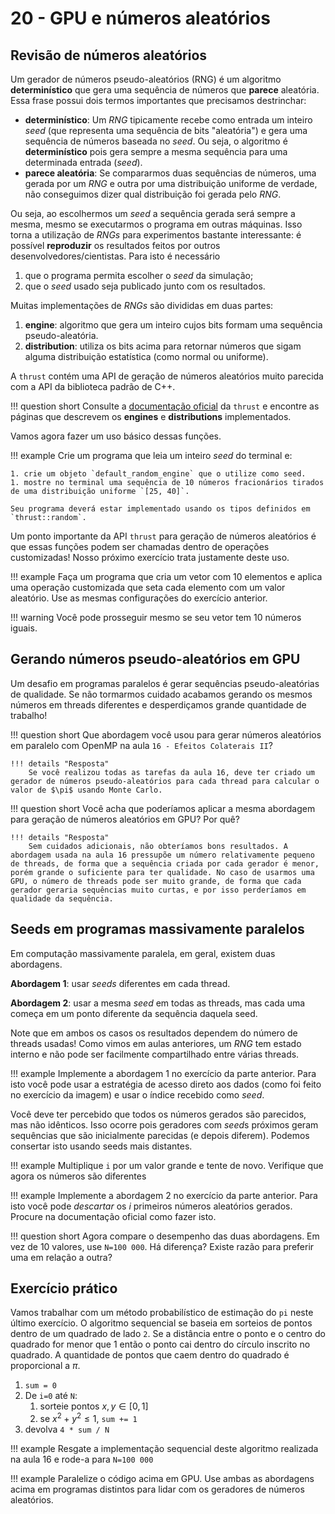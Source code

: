 # 20 - GPU e números aleatórios

## Revisão de números aleatórios

Um gerador de números pseudo-aleatórios (RNG) é um algoritmo **determinístico** que gera uma sequência de números que **parece** aleatória. Essa frase possui dois termos importantes que precisamos destrinchar:

* **determinístico**: Um *RNG* tipicamente recebe como entrada um inteiro *seed* (que representa uma sequência de bits "aleatória") e gera uma sequência de números baseada no *seed*. Ou seja, o algoritmo é **determinístico** pois gera sempre a mesma sequência para uma determinada entrada (*seed*).
* **parece aleatória**: Se compararmos duas sequências de números, uma gerada por um *RNG* e outra por uma distribuição uniforme de verdade, não conseguimos dizer qual distribuição foi gerada pelo *RNG*.

Ou seja, ao escolhermos um *seed* a sequência gerada será sempre a mesma, mesmo se executarmos o programa em outras máquinas. Isso torna a utilização de *RNGs* para experimentos bastante interessante: é possível **reproduzir** os resultados feitos por outros desenvolvedores/cientistas. Para isto é necessário

1. que o programa permita escolher o *seed* da simulação;
1. que o *seed* usado seja publicado junto com os resultados.

Muitas implementações de *RNGs*  são divididas em duas partes:

1. **engine**: algoritmo que gera um inteiro cujos bits formam uma sequência pseudo-aleatória.
1. **distribution**: utiliza os bits acima para retornar números que sigam alguma distribuição estatística (como normal ou uniforme).

A `thrust` contém uma API de geração de números aleatórios muito parecida com a API da biblioteca padrão de C++.

!!! question short
    Consulte a [documentação oficial](https://thrust.github.io/doc/modules.html) da `thrust` e encontre as páginas que descrevem os **engines** e **distributions** implementados.

Vamos agora fazer um uso básico dessas funções.

!!! example
    Crie um programa que leia um inteiro *seed* do terminal e:

    1. crie um objeto `default_random_engine` que o utilize como seed.
    1. mostre no terminal uma sequência de 10 números fracionários tirados de uma distribuição uniforme `[25, 40]`.

    Seu programa deverá estar implementado usando os tipos definidos em `thrust::random`.

Um ponto importante da API `thrust` para geração de números aleatórios é que essas funções podem ser chamadas dentro de operações customizadas! Nosso próximo exercício trata justamente deste uso.

!!! example
    Faça um programa que cria um vetor com 10 elementos e aplica uma operação customizada que seta cada elemento com um valor aleatório. Use as mesmas configurações do exercício anterior. 

!!! warning
    Você pode prosseguir mesmo se seu vetor tem 10 números iguais.

## Gerando números pseudo-aleatórios em GPU

Um desafio em programas paralelos é gerar sequências pseudo-aleatórias de qualidade. Se não tormarmos cuidado acabamos gerando os mesmos números em threads diferentes e desperdiçamos grande quantidade de trabalho!

!!! question short
    Que abordagem você usou para gerar números aleatórios em paralelo com OpenMP na aula `16 - Efeitos Colaterais II`?
    
    !!! details "Resposta"
        Se você realizou todas as tarefas da aula 16, deve ter criado um gerador de números pseudo-aleatórios para cada thread para calcular o valor de $\pi$ usando Monte Carlo.

!!! question short
    Você acha que poderíamos aplicar a mesma abordagem para geração de números aleatórios em GPU? Por quê?

    !!! details "Resposta"
        Sem cuidados adicionais, não obteríamos bons resultados. A abordagem usada na aula 16 pressupõe um número relativamente pequeno de threads, de forma que a sequência criada por cada gerador é menor, porém grande o suficiente para ter qualidade. No caso de usarmos uma GPU, o número de threads pode ser muito grande, de forma que cada gerador geraria sequências muito curtas, e por isso perderíamos em qualidade da sequência. 

## Seeds em programas massivamente paralelos

Em computação massivamente paralela, em geral, existem duas abordagens.

**Abordagem 1**: usar *seeds* diferentes em cada thread.

**Abordagem 2**: usar a mesma *seed* em todas as threads, mas cada uma começa em um ponto diferente da sequência daquela seed.

Note que em ambos os casos os resultados dependem do número de threads usadas! Como vimos em aulas anteriores, um *RNG* tem estado interno e não pode ser facilmente compartilhado entre várias threads.


!!! example
    Implemente a abordagem 1 no exercício da parte anterior. Para isto você pode usar a estratégia de acesso direto aos dados (como foi feito no exercício da imagem) e usar o índice recebido como *seed*.

Você deve ter percebido que todos os números gerados são parecidos, mas não idênticos. Isso ocorre pois geradores com *seed*s próximos geram sequências que são inicialmente parecidas (e depois diferem). Podemos consertar isto usando seeds mais distantes.

!!! example
    Multiplique `i` por um valor grande e tente de novo. Verifique que agora os números são diferentes

!!! example
    Implemente a abordagem 2 no exercício da parte anterior. Para isto você pode *descartar* os *i* primeiros números aleatórios gerados. Procure na documentação oficial como fazer isto.


!!! question short
    Agora compare o desempenho das duas abordagens. Em vez de 10 valores, use `N=100 000`. Há diferença? Existe razão para preferir uma em relação a outra?


## Exercício prático 

Vamos trabalhar com um método probabilístico de estimação do `pi` neste último exercício. O algoritmo sequencial se baseia em sorteios de pontos dentro de um quadrado de lado `2`. Se a distância entre o ponto e o centro do quadrado for menor que 1 então o ponto cai dentro do círculo inscrito no quadrado. A quantidade de pontos que caem dentro do quadrado é proporcional a $\pi$. 

1. `sum = 0`
1. De `i=0` até `N`:
    1. sorteie pontos $x,y \in [0,1]$
    1. se $x^2 + y^2 \leq 1$, `sum += 1`
1. devolva `4 * sum / N`

!!! example 
    Resgate a implementação sequencial deste algoritmo realizada na aula 16 e rode-a para `N=100 000`

!!! example
    Paralelize o código acima em GPU. Use ambas as abordagens acima em programas distintos para lidar com os geradores de números aleatórios.
